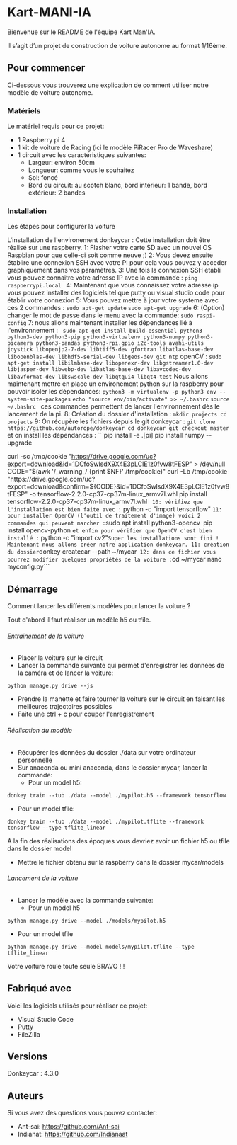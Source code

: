 # Kart-MANI-IA

Bienvenue sur le README de l'équipe Kart Man'IA.

Il s’agit d’un projet de construction de voiture autonome au format 1/16ème.

## Pour commencer

Ci-dessous vous trouverez une explication de comment utiliser notre modèle de voiture autonome.

### Matériels

Le matériel requis pour ce projet:

- 1 Raspberry pi 4 
-	1 kit de voiture de Racing (ici le modèle PiRacer Pro de Waveshare)
-	1 circuit avec les caractéristiques suivantes:
     - Largeur: environ 50cm
     - Longueur: comme vous le souhaitez
     - Sol: foncé
     - Bord du circuit: au scotch blanc, bord intérieur: 1 bande, bord extérieur: 2 bandes

### Installation

Les étapes pour configurer la voiture

L'installation de l'environement donkeycar :
Cette installation doit être réalisé sur une raspberry.
 1: Flasher votre carte SD avec un nouvel OS Raspbian pour que celle-ci soit comme neuve ;)
 2: Vous devez ensuite établire une connexion SSH avec votre PI pour cela vous pouvez y acceder graphiquement dans vos paramètres.
 3: Une fois la connexion SSH établi vous pouvez connaitre votre adresse IP avec la commande : ```ping raspberrypi.local ```
 4: Maintenant que vous connaissez votre adresse ip vous pouvez installer des logiciels tel que putty ou visual studio code pour établir votre connexion
 5: Vous pouvez mettre à jour votre systeme avec ces 2 commandes :  ```sudo apt-get update``` ```sudo apt-get upgrade```
 6: (Option) changer le mot de passe dans le menu avec la commande: ``` sudo raspi-config ```
 7: nous allons maintenant installer les dépendances lié à l'environnement : ``` sudo apt-get install build-essential python3 python3-dev python3-pip python3-virtualenv python3-numpy python3-picamera python3-pandas python3-rpi.gpio i2c-tools avahi-utils joystick libopenjp2-7-dev libtiff5-dev gfortran libatlas-base-dev libopenblas-dev libhdf5-serial-dev libgeos-dev git ntp``` openCV : ``` sudo apt-get install libilmbase-dev libopenexr-dev libgstreamer1.0-dev libjasper-dev libwebp-dev libatlas-base-dev libavcodec-dev libavformat-dev libswscale-dev libqtgui4 libqt4-test ```
 Nous allons maintenant mettre en place un environement python sur la raspberry pour pouvoir isoler les dépendances: 
 ```python3 -m virtualenv -p python3 env --system-site-packages```
```echo "source env/bin/activate" >> ~/.bashrc```
```source ~/.bashrc ``` ces commandes permettent de lancer l'environnement dès le lancement de la pi.
8: Création du dossier d'installation : ```mkdir projects cd projects```
9: On récupère les fichiers depuis le git donkeycar :  ```git clone https://github.com/autorope/donkeycar
                                                        cd donkeycar
                                                        git checkout master``` et on install les dépendances :
                                                        ```pip install -e .[pi]
pip install numpy --upgrade

curl -sc /tmp/cookie "https://drive.google.com/uc?export=download&id=1DCfoSwlsdX9X4E3pLClE1z0fvw8tFESP" > /dev/null
CODE="$(awk '/_warning_/ {print $NF}' /tmp/cookie)"
curl -Lb /tmp/cookie "https://drive.google.com/uc?export=download&confirm=${CODE}&id=1DCfoSwlsdX9X4E3pLClE1z0fvw8tFESP" -o tensorflow-2.2.0-cp37-cp37m-linux_armv7l.whl
pip install tensorflow-2.2.0-cp37-cp37m-linux_armv7l.whl ``` 
10: vérifiez que l'installation est bien faite avec : ``` python -c "import tensorflow" ```
11: pour installer OpenCV (l'outil de traitement d'image) voici 2 commandes qui peuvent marcher : ```sudo apt install python3-opencv``` ```pip install opencv-python ``` et enfin pour vérifier que OpenCV c'est bien installé : ``` python -c "import cv2"```
Super les installations sont fini !
Maintenant nous allons créer notre application donkeycar.
11: création du dossier ```donkey createcar --path ~/mycar```
12: dans ce fichier vous pourrez modifier quelques propriétés de la voiture :```cd ~/mycar
nano myconfig.py```

## Démarrage
Comment lancer les différents modèles pour lancer la voiture ?

Tout d'abord il faut réaliser un modèle h5 ou tfile. 

###### Entrainement de la voiture

- Placer la voiture sur le circuit
- Lancer la commande suivante qui permet d'enregistrer les données de la caméra et de lancer la voiture:

``` python manage.py drive --js ```

- Prendre la manette et faire tourner la voiture sur le circuit en faisant les meilleures trajectoires possibles
- Faite une ctrl + c pour couper l'enregistrement

###### Réalisation du modèle

- Récupérer les données du dossier ./data sur votre ordinateur personnelle
- Sur anaconda ou mini anaconda, dans le dossier mycar, lancer la commande:
  - Pour un model h5:
 
``` donkey train --tub ./data --model ./mypilot.h5 --framework tensorflow ```

  - Pour un model tfile:

``` donkey train --tub ./data --model ./mypilot.tflite --framework tensorflow --type tflite_linear ```

A la fin des réalisations des époques vous devriez avoir un fichier h5 ou tfile dans le dossier model
- Mettre le fichier obtenu sur la raspberry dans le dossier mycar/models

###### Lancement de la voiture

- Lancer le modèle avec la commande suivante:
  - Pour un model h5

``` python manage.py drive --model ./models/mypilot.h5 ```

  - Pour un model tfile

``` python manage.py drive --model models/mypilot.tflite --type tflite_linear ```

Votre voiture roule toute seule BRAVO !!!


## Fabriqué avec

Voici les logiciels utilisés pour réaliser ce projet:

- Visual Studio Code
- Putty
- FileZilla

## Versions

Donkeycar : 4.3.0

## Auteurs

Si vous avez des questions vous pouvez contacter:
- Ant-sai: https://github.com/Ant-sai
- Indianat: https://github.com/Indianaat
